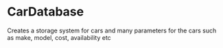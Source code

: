# CarDatabase
Creates a storage system for cars and many parameters for the cars such as make, model, cost, availability etc
